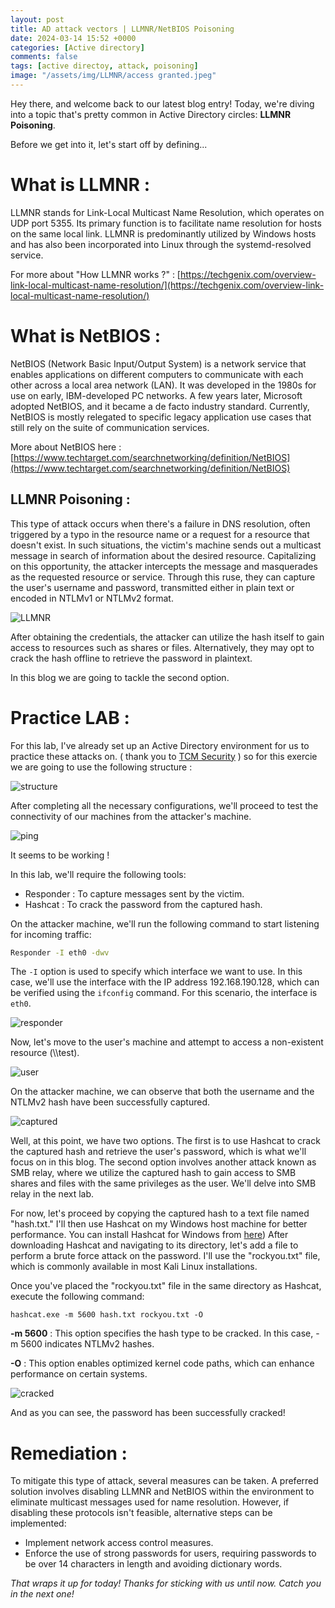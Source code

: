 ```yaml
---
layout: post
title: AD attack vectors | LLMNR/NetBIOS Poisoning
date: 2024-03-14 15:52 +0000
categories: [Active directory]
comments: false
tags: [active directoy, attack, poisoning]
image: "/assets/img/LLMNR/access granted.jpeg"
---
```

Hey there, and welcome back to our latest blog entry! Today, we're diving into a topic that's pretty common in Active Directory circles: **LLMNR Poisoning**.

Before we get into it, let's start off by defining...

# What is LLMNR : 

LLMNR stands for Link-Local Multicast Name Resolution, which operates on UDP port 5355. Its primary function is to facilitate name resolution for hosts on the same local link. LLMNR is predominantly utilized by Windows hosts and has also been incorporated into Linux through the systemd-resolved service.

For more about "How LLMNR works ?" : [https://techgenix.com/overview-link-local-multicast-name-resolution/](https://techgenix.com/overview-link-local-multicast-name-resolution/)

# What is NetBIOS : 

NetBIOS (Network Basic Input/Output System) is a network service that enables applications on different computers to communicate with each other across a local area network (LAN). It was developed in the 1980s for use on early, IBM-developed PC networks. A few years later, Microsoft adopted NetBIOS, and it became a de facto industry standard. Currently, NetBIOS is mostly relegated to specific legacy application use cases that still rely on the suite of communication services.

More about NetBIOS here : [https://www.techtarget.com/searchnetworking/definition/NetBIOS](https://www.techtarget.com/searchnetworking/definition/NetBIOS)

## LLMNR Poisoning :

This type of attack occurs when there's a failure in DNS resolution, often triggered by a typo in the resource name or a request for a resource that doesn't exist. In such situations, the victim's machine sends out a multicast message in search of information about the desired resource. Capitalizing on this opportunity, the attacker intercepts the message and masquerades as the requested resource or service. Through this ruse, they can capture the user's username and password, transmitted either in plain text or encoded in NTLMv1 or NTLMv2 format.

![LLMNR](/assets/img/LLMNR/LLMNR-NetBIOS%20Poisoning.png)


After obtaining the credentials, the attacker can utilize the hash itself to gain access to resources such as shares or files. Alternatively, they may opt to crack the hash offline to retrieve the password in plaintext.

In this blog we are going to tackle the second option.

# Practice LAB : 

For this lab, I've already set up an Active Directory environment for us to practice these attacks on. ( thank you to [TCM Security](https://www.youtube.com/watch?v=VXxH4n684HE&t=7620s) )
so for this exercie we are going to use the following structure : 

![structure](/assets/img/LLMNR/structure.png)

After completing all the necessary configurations, we'll proceed to test the connectivity of our machines from the attacker's machine.

![ping](/assets/img/LLMNR/ping.png)

It seems to be working !

In this lab, we'll require the following tools:

- Responder : To capture messages sent by the victim.
- Hashcat : To crack the password from the captured hash.

On the attacker machine, we'll run the following command to start listening for incoming traffic:

````bash
Responder -I eth0 -dwv
````
The `-I` option is used to specify which interface we want to use. In this case, we'll use the interface with the IP address 192.168.190.128, which can be verified using the `ifconfig` command. For this scenario, the interface is `eth0`.

![responder](/assets/img/LLMNR/responder.png)

Now, let's move to the user's machine and attempt to access a non-existent resource (\\\test).

![user](/assets/img/LLMNR/windows_perform_action.png)

On the attacker machine, we can observe that both the username and the NTLMv2 hash have been successfully captured.

![captured](/assets/img/LLMNR/hash.png)

Well, at this point, we have two options. The first is to use Hashcat to crack the captured hash and retrieve the user's password, which is what we'll focus on in this blog. The second option involves another attack known as SMB relay, where we utilize the captured hash to gain access to SMB shares and files with the same privileges as the user. We'll delve into SMB relay in the next lab.

For now, let's proceed by copying the captured hash to a text file named "hash.txt." I'll then use Hashcat on my Windows host machine for better performance. You can install Hashcat for Windows from [here](https://hashcat.net/hashcat/))
After downloading Hashcat and navigating to its directory, let's add a file to perform a brute force attack on the password. I'll use the "rockyou.txt" file, which is commonly available in most Kali Linux installations.

Once you've placed the "rockyou.txt" file in the same directory as Hashcat, execute the following command:
````shell
hashcat.exe -m 5600 hash.txt rockyou.txt -O
````

**-m 5600** : This option specifies the hash type to be cracked. In this case, -m 5600 indicates NTLMv2 hashes.

**-O** : This option enables optimized kernel code paths, which can enhance performance on certain systems.

![cracked](/assets/img/LLMNR/cracked.png)

And as you can see, the password has been successfully cracked!

# Remediation :

To mitigate this type of attack, several measures can be taken. A preferred solution involves disabling LLMNR and NetBIOS within the environment to eliminate multicast messages used for name resolution. However, if disabling these protocols isn't feasible, alternative steps can be implemented:

- Implement network access control measures.
- Enforce the use of strong passwords for users, requiring passwords to be over 14 characters in length and avoiding dictionary words.

*That wraps it up for today! Thanks for sticking with us until now. Catch you in the next one!*